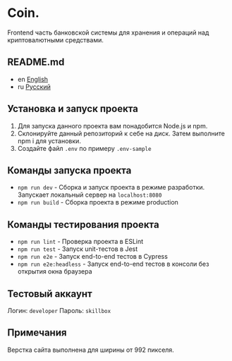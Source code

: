 # Coin.

Frontend часть банковской системы для хранения и операций над
криптовалютными средствами.

## README.md

* en [English](../README.md)
* ru [Русский](README.ru.md)

## Установка и запуск проекта

1. Для запуска данного проекта вам понадобится Node.js и npm.
2. Склонируйте данный репозиторий к себе на диск.
   Затем выполните npm i для установки.
3. Создайте файл `.env` по примеру `.env-sample`

## Команды запуска проекта

* `npm run dev` - Сборка и запуск проекта в режиме разработки.
  Запускает локальный сервер на `localhost:8080`
* `npm run build` - Сборка проекта в режиме production

## Команды тестирования проекта

* `npm run lint` - Проверка проекта в ESLint
* `npm run test` - Запуск unit-тестов в Jest
* `npm run e2e` - Запуск end-to-end тестов в Cypress
* `npm run e2e:headless` - Запуск end-to-end тестов в консоли без открытия
  окна браузера

## Тестовый аккаунт

Логин: `developer`
Пароль: `skillbox`

## Примечания

Верстка сайта выполнена для ширины от 992 пикселя.
